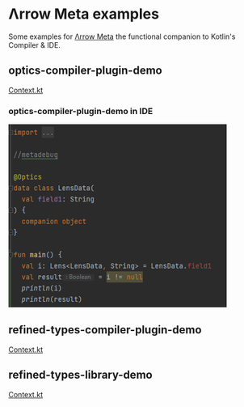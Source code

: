 # Λrrow Meta examples

Some examples for [Λrrow Meta](https://github.com/arrow-kt/arrow-meta/) the functional companion to Kotlin's Compiler & IDE.

## optics-compiler-plugin-demo
[Context.kt](https://github.com/AntoniRokitnicki/arrow-meta-examples/blob/main/demos/optics-compiler-plugin-demo/src/main/kotlin/io/arrowkt/example/Context.kt)

### optics-compiler-plugin-demo in IDE
![in IDE](https://github.com/AntoniRokitnicki/arrow-meta-examples/raw/main/demos/optics-compiler-plugin-demo/src/main/kotlin/io/arrowkt/example/IDE-compiler-error.png)

## refined-types-compiler-plugin-demo
[Context.kt](https://github.com/AntoniRokitnicki/arrow-meta-examples/blob/main/demos/refined-types-compiler-plugin-demo/src/main/kotlin/io/arrowkt/example/Context.kt)

## refined-types-library-demo
[Context.kt](https://github.com/AntoniRokitnicki/arrow-meta-examples/blob/main/demos/refined-types-library-demo/src/main/kotlin/io/arrowkt/example/Context.kt)
